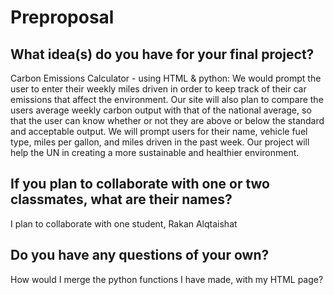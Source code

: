 # Preproposal

## What idea(s) do you have for your final project?
Carbon Emissions Calculator - using HTML & python: 
We would prompt the user to enter their weekly miles driven in order to keep track of their car emissions that affect the environment.  Our site will also plan to compare the users average weekly carbon output with that of the national average, so that the user can know whether or not they are above or below the standard and acceptable output. We will prompt users for their name, vehicle fuel type, miles per gallon, and miles driven in the past week. Our project will help the UN in creating a more sustainable and healthier environment.



## If you plan to collaborate with one or two classmates, what are their names?

I plan to collaborate with one student, Rakan Alqtaishat

## Do you have any questions of your own?

How would I merge the python functions I have made, with my HTML page? 
